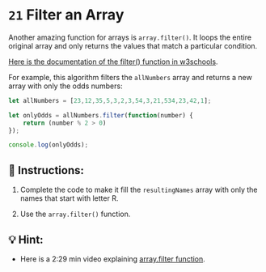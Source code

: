 # `21` Filter an Array

Another amazing function for arrays is `array.filter()`. It loops the entire original array and only returns the values that match a particular condition.

[Here is the documentation of the filter() function in w3schools](https://www.w3schools.com/jsref/jsref_filter.asp).

For example, this algorithm filters the `allNumbers` array and returns a new array with only the odds numbers:

```js
let allNumbers = [23,12,35,5,3,2,3,54,3,21,534,23,42,1];

let onlyOdds = allNumbers.filter(function(number) {
	return (number % 2 > 0)
});

console.log(onlyOdds);
```

## 📝 Instructions:

1. Complete the code to make it fill the `resultingNames` array with only the names that start with letter R.

2. Use the `array.filter()` function.

## 💡 Hint:

+ Here is a 2:29 min video explaining [array.filter function](https://www.youtube.com/watch?v=0qsFDFC2oEE).

